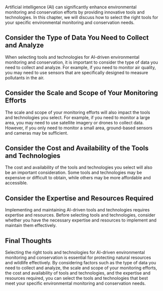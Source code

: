 
Artificial intelligence (AI) can significantly enhance environmental monitoring and conservation efforts by providing innovative tools and technologies. In this chapter, we will discuss how to select the right tools for your specific environmental monitoring and conservation needs.

Consider the Type of Data You Need to Collect and Analyze
---------------------------------------------------------

When selecting tools and technologies for AI-driven environmental monitoring and conservation, it is important to consider the type of data you need to collect and analyze. For example, if you need to monitor air quality, you may need to use sensors that are specifically designed to measure pollutants in the air.

Consider the Scale and Scope of Your Monitoring Efforts
-------------------------------------------------------

The scale and scope of your monitoring efforts will also impact the tools and technologies you select. For example, if you need to monitor a large area, you may need to use satellite imagery or drones to collect data. However, if you only need to monitor a small area, ground-based sensors and cameras may be sufficient.

Consider the Cost and Availability of the Tools and Technologies
----------------------------------------------------------------

The cost and availability of the tools and technologies you select will also be an important consideration. Some tools and technologies may be expensive or difficult to obtain, while others may be more affordable and accessible.

Consider the Expertise and Resources Required
---------------------------------------------

Implementing and maintaining AI-driven tools and technologies requires expertise and resources. Before selecting tools and technologies, consider whether you have the necessary expertise and resources to implement and maintain them effectively.

Final Thoughts
--------------

Selecting the right tools and technologies for AI-driven environmental monitoring and conservation is essential for protecting natural resources and wildlife effectively. By considering factors such as the type of data you need to collect and analyze, the scale and scope of your monitoring efforts, the cost and availability of tools and technologies, and the expertise and resources required, you can select the tools and technologies that best meet your specific environmental monitoring and conservation needs.
